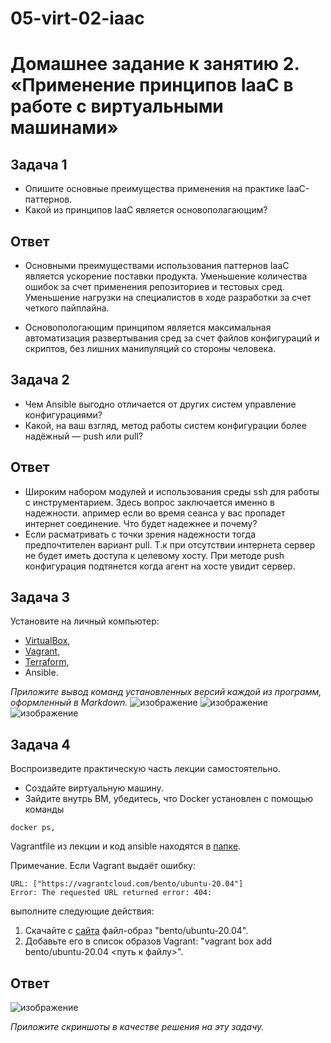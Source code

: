 # 05-virt-02-iaac

# Домашнее задание к занятию 2. «Применение принципов IaaC в работе с виртуальными машинами»

## Задача 1

- Опишите основные преимущества применения на практике IaaC-паттернов.
- Какой из принципов IaaC является основополагающим?
## Ответ
- Основными преимуществами использования паттернов IaaC является ускорение поставки продукта. Уменьшение количества ошибок за счет применения репозиториев и тестовых сред.
Уменьшение нагрузки на специалистов в ходе разработки за счет четкого пайплайна.

- Основопологающим принципом является максимальная автоматизация развертывания сред за счет файлов конфигураций и скриптов, без лишних манипуляций со стороны человека.

## Задача 2

- Чем Ansible выгодно отличается от других систем управление конфигурациями?
- Какой, на ваш взгляд, метод работы систем конфигурации более надёжный — push или pull?
## Ответ
- Широким набором модулей и использования среды ssh для работы с инструментарием.
Здесь вопрос заключается именно в надежности. апример если во время сеанса у вас пропадет интернет соединение. Что будет надежнее и почему?
- Если расматривать с точки зрения надежности тогда предпочтителен вариант pull. Т.к при отсутствии интернета сервер не будет иметь доступа к целевому хосту. При методе push конфигурация подтянется когда агент на хосте увидит сервер.
## Задача 3

Установите на личный компьютер:

- [VirtualBox](https://www.virtualbox.org/),
- [Vagrant](https://github.com/netology-code/devops-materials),
- [Terraform](https://github.com/netology-code/devops-materials/blob/master/README.md),
- Ansible.

*Приложите вывод команд установленных версий каждой из программ, оформленный в Markdown.*
![изображение](https://github.com/Razbor/05-virt-02-iaac/assets/19568831/719422f9-e1b6-4392-bfb1-8572a1e261f3)
![изображение](https://github.com/Razbor/05-virt-02-iaac/assets/19568831/c03f3287-0928-4cc8-bd1e-f650fcea1a89)
![изображение](https://github.com/Razbor/05-virt-02-iaac/assets/19568831/35b15b8e-ec3b-4b57-873d-7db44262d6c6)

## Задача 4 

Воспроизведите практическую часть лекции самостоятельно.

- Создайте виртуальную машину.
- Зайдите внутрь ВМ, убедитесь, что Docker установлен с помощью команды
```
docker ps,
```
Vagrantfile из лекции и код ansible находятся в [папке](https://github.com/netology-code/virt-homeworks/tree/virt-11/05-virt-02-iaac/src).

Примечание. Если Vagrant выдаёт ошибку:
```
URL: ["https://vagrantcloud.com/bento/ubuntu-20.04"]     
Error: The requested URL returned error: 404:
```

выполните следующие действия:

1. Скачайте с [сайта](https://app.vagrantup.com/bento/boxes/ubuntu-20.04) файл-образ "bento/ubuntu-20.04".
2. Добавьте его в список образов Vagrant: "vagrant box add bento/ubuntu-20.04 <путь к файлу>".
## Ответ
![изображение](https://github.com/Razbor/05-virt-02-iaac/assets/19568831/feffeece-1ed3-424b-a12b-e176a4be7638)

*Приложите скриншоты в качестве решения на эту задачу.*
